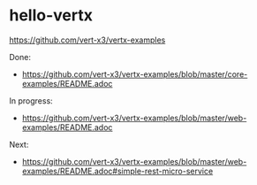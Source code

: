 # hello-vertx
https://github.com/vert-x3/vertx-examples

Done:
* https://github.com/vert-x3/vertx-examples/blob/master/core-examples/README.adoc

In progress:
* https://github.com/vert-x3/vertx-examples/blob/master/web-examples/README.adoc

Next:
* https://github.com/vert-x3/vertx-examples/blob/master/web-examples/README.adoc#simple-rest-micro-service
